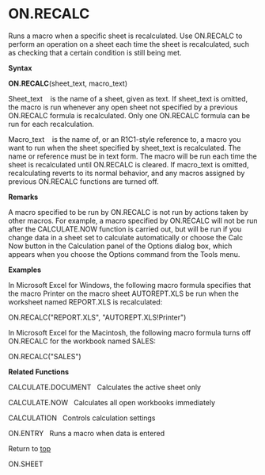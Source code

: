 ON.RECALC
=========

Runs a macro when a specific sheet is recalculated. Use ON.RECALC to
perform an operation on a sheet each time the sheet is recalculated,
such as checking that a certain condition is still being met.

**Syntax**

**ON.RECALC**(sheet\_text, macro\_text)

Sheet\_text    is the name of a sheet, given as text. If sheet\_text is
omitted, the macro is run whenever any open sheet not specified by a
previous ON.RECALC formula is recalculated. Only one ON.RECALC formula
can be run for each recalculation.

Macro\_text    is the name of, or an R1C1-style reference to, a macro
you want to run when the sheet specified by sheet\_text is recalculated.
The name or reference must be in text form. The macro will be run each
time the sheet is recalculated until ON.RECALC is cleared. If
macro\_text is omitted, recalculating reverts to its normal behavior,
and any macros assigned by previous ON.RECALC functions are turned off.

**Remarks**

A macro specified to be run by ON.RECALC is not run by actions taken by
other macros. For example, a macro specified by ON.RECALC will not be
run after the CALCULATE.NOW function is carried out, but will be run if
you change data in a sheet set to calculate automatically or choose the
Calc Now button in the Calculation panel of the Options dialog box,
which appears when you choose the Options command from the Tools menu.

**Examples**

In Microsoft Excel for Windows, the following macro formula specifies
that the macro Printer on the macro sheet AUTOREPT.XLS be run when the
worksheet named REPORT.XLS is recalculated:

ON.RECALC(\"REPORT.XLS\", \"AUTOREPT.XLS!Printer\")

In Microsoft Excel for the Macintosh, the following macro formula turns
off ON.RECALC for the workbook named SALES:

ON.RECALC(\"SALES\")

**Related Functions**

CALCULATE.DOCUMENT   Calculates the active sheet only

CALCULATE.NOW   Calculates all open workbooks immediately

CALCULATION   Controls calculation settings

ON.ENTRY   Runs a macro when data is entered

Return to [top](#H)

ON.SHEET
